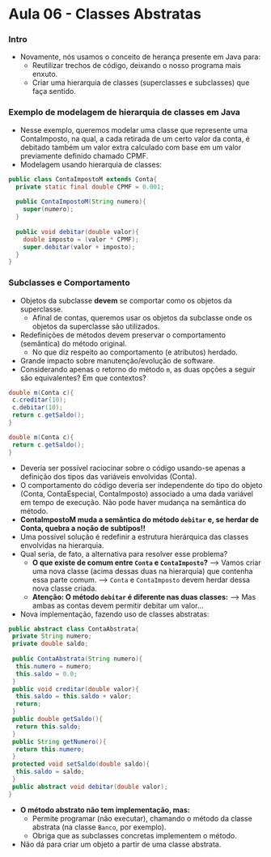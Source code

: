 # Aula 06 - Classes Abstratas

### Intro
* Novamente, nós usamos o conceito de herança presente em Java para:
  * Reutilizar trechos de código, deixando o nosso programa mais enxuto.
  * Criar uma hierarquia de classes (superclasses e subclasses) que faça sentido.

### Exemplo de modelagem de hierarquia de classes em Java
* Nesse exemplo, queremos modelar uma classe que represente uma ContaImposto, na qual, a cada retirada de um certo valor da conta, é debitado também um valor extra calculado com base em um valor previamente definido chamado CPMF.
* Modelagem usando hierarquia de classes:
```java
public class ContaImpostoM extends Conta{
  private static final double CPMF = 0.001;
  
  public ContaImpostoM(String numero){
    super(numero);
  }
  
  public void debitar(double valor){
    double imposto = (valor * CPMF);
    super.debitar(valor + imposto);
  }
}
```

### Subclasses e Comportamento
* Objetos da subclasse __devem__ se comportar como os objetos da superclasse.
  * Afinal de contas, queremos usar os objetos da subclasse onde os objetos da superclasse são utilizados.
* Redefinições de métodos devem preservar o comportamento (semântica) do método original.
  * No que diz respeito ao comportamento (e atributos) herdado.
* Grande impacto sobre manutenção/evolução de software.
* Considerando apenas o retorno do método ```m```, as duas opções a seguir são equivalentes? Em que contextos?
```java
double m(Conta c){
 c.creditar(10);
 c.debitar(10);
 return c.getSaldo();
}

double m(Conta c){
 return c.getSaldo();
}
```
* Deveria ser possível raciocinar sobre o código usando-se apenas a definição dos tipos das variáveis envolvidas (Conta).
* O comportamento do código deveria ser independente do tipo do objeto (Conta, ContaEspecial, ContaImposto) associado a uma dada variável em tempo de execução. Não pode haver mudança na semântica do método.
* __ContaImpostoM muda a semântica do método ```debitar``` e, se herdar de Conta, quebra a noção de subtipos!!__ 
* Uma possível solução é redefinir a estrutura hierárquica das classes envolvidas na hierarquia.
* Qual seria, de fato, a alternativa para resolver esse problema?
  * __O que existe de comum entre ```Conta``` e ```ContaImposto```?__
    --> Vamos criar uma nova classe (acima dessas duas na hierarquia) que contenha essa parte comum.
    --> ```Conta``` e ```ContaImposto``` devem herdar dessa nova classe criada.
  * __Atenção: O método ```debitar``` é diferente nas duas classes:__
    --> Mas ambas as contas devem permitir debitar um valor...
* Nova implementação, fazendo uso de classes abstratas:
```java
public abstract class ContaAbstrata{
 private String numero;
 private double saldo;
 
 public ContaAbstrata(String numero){
  this.numero = numero;
  this.saldo = 0.0;
 }
 public void creditar(double valor){
  this.saldo = this.saldo + valor;
  return;
 }
 public double getSaldo(){
  return this.saldo;
 }
 public String getNumero(){
  return this.numero;
 }
 protected void setSaldo(double saldo){
  this.saldo = saldo;
 }
 public abstract void debitar(double valor);
}
```
* __O método abstrato não tem implementação, mas:__
  * Permite programar (não executar), chamando o método da classe abstrata (na classe ```Banco```, por exemplo).
  * Obriga que as subclasses concretas implementem o método.
* Não dá para criar um objeto a partir de uma classe abstrata.
